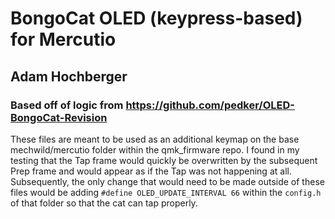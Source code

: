 # BongoCat OLED (keypress-based) for Mercutio
## Adam Hochberger
### Based off of logic from https://github.com/pedker/OLED-BongoCat-Revision

These files are meant to be used as an additional keymap on the base mechwild/mercutio folder within the qmk_firmware repo. I found in my testing that the Tap frame would quickly be overwritten by the subsequent Prep frame and would appear as if the Tap was not happening at all. Subsequently, the only change that would need to be made outside of these files would be adding `#define OLED_UPDATE_INTERVAL 66` within the `config.h` of that folder so that the cat can tap properly. 
